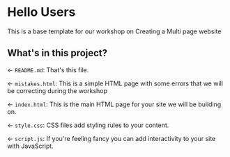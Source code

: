 # Hello Users

This is a base template for our workshop on Creating a Multi page website

## What's in this project?

← `README.md`: That's this file.

← `mistakes.html`: This is a simple HTML page with some errors that we will be correcting during the workshop

← `index.html`: This is the main HTML page for your site we will be building on.

← `style.css`: CSS files add styling rules to your content.

← `script.js`: If you're feeling fancy you can add interactivity to your site with JavaScript.

